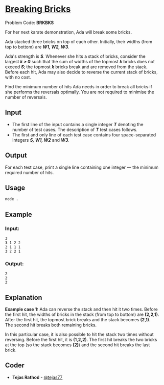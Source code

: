 
# [Breaking Bricks](https://www.codechef.com/problems/BRKBKS)
Problem Code: **BRKBKS**

For her next karate demonstration, Ada will break some bricks.

Ada stacked three bricks on top of each other. Initially, their widths (from top to bottom) are **_W1, W2, W3_**.

Ada's strength is **_S_**. Whenever she hits a stack of bricks, consider the largest **_k ≥ 0_** such that the sum of widths of the topmost **_k_** bricks does not exceed **_S_**; the topmost **_k_** bricks break and are removed from the stack. Before each hit, Ada may also decide to reverse the current stack of bricks, with no cost.

Find the minimum number of hits Ada needs in order to break all bricks if she performs the reversals optimally. You are not required to minimise the number of reversals.

## Input

- The first line of the input contains a single integer **_T_** denoting the number of test cases. The description of **_T_** test cases follows.
- The first and only line of each test case contains four space-separated integers **_S, W1, W2_** and **_W3_**.

## Output

For each test case, print a single line containing one integer ― the minimum required number of hits.

## Usage
```sh
node .
```
## Example
### Input:
```
3
3 1 2 2
2 1 1 1
3 2 2 1
```
### Output:
```
2
2
2
```
## Explanation

**Example case 1:** Ada can reverse the stack and then hit it two times. Before the first hit, the widths of bricks in the stack (from top to bottom) are **(2,2,1)**. After the first hit, the topmost brick breaks and the stack becomes **(2,1)**. The second hit breaks both remaining bricks.

In this particular case, it is also possible to hit the stack two times without reversing. Before the first hit, it is **(1,2,2)**. The first hit breaks the two bricks at the top (so the stack becomes **(2)**) and the second hit breaks the last brick.

## Coder

* **Tejas Rathod** - [@tejas77](https://github.com/tejas77)

